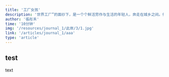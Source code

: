```yaml
---
title: '工厂女孩'
description: '世界工厂”的面纱下，是一个个鲜活劳作与生活的年轻人，奔走在城乡之间。他们的悲欢和命运都被发展紧紧绑定。'
author: '張彤禾'
time: '10分钟'
img: '/resources/journal_1/此岸/3/1.jpg'
link: '/articles/journal_1/aaa'
type: 'article'
---
```


## test
text